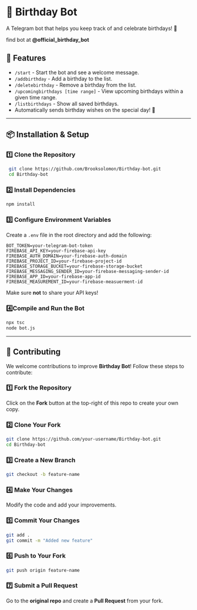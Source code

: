 # 🎉 Birthday Bot

A Telegram bot that helps you keep track of and celebrate birthdays! 🎂

find bot at **@official_birthday_bot**

## 🚀 Features
- `/start` - Start the bot and see a welcome message.
- `/addbirthday` - Add a birthday to the list.
- `/deletebirthday` - Remove a birthday from the list.
- `/upcomingbirthdays [time range]` - View upcoming birthdays within a given time range.
- `/listbirthdays` - Show all saved birthdays.
- Automatically sends birthday wishes on the special day! 🎈

---

## 📦 Installation & Setup

### **1️⃣ Clone the Repository**
```sh
 git clone https://github.com/Brooksolomon/Birthday-bot.git
 cd Birthday-bot
```

### **2️⃣ Install Dependencies**
```sh
npm install
```

### **3️⃣ Configure Environment Variables**
Create a `.env` file in the root directory and add the following:
```env
BOT_TOKEN=your-telegram-bot-token
FIREBASE_API_KEY=your-firebase-api-key
FIREBASE_AUTH_DOMAIN=your-firebase-auth-domain
FIREBASE_PROJECT_ID=your-firebase-project-id
FIREBASE_STORAGE_BUCKET=your-firebase-storage-bucket
FIREBASE_MESSAGING_SENDER_ID=your-firebase-messaging-sender-id
FIREBASE_APP_ID=your-firebase-app-id
FIREBASE_MEASUREMENT_ID=your-firebase-measuerment-id
```
Make sure **not** to share your API keys!

### **4️⃣Compile and Run the Bot**
```sh
npx tsc
node bot.js
```

---

## 🤝 Contributing
We welcome contributions to improve **Birthday Bot**! Follow these steps to contribute:

### **1️⃣ Fork the Repository**
Click on the **Fork** button at the top-right of this repo to create your own copy.

### **2️⃣ Clone Your Fork**
```sh
git clone https://github.com/your-username/Birthday-bot.git
cd Birthday-bot
```

### **3️⃣ Create a New Branch**
```sh
git checkout -b feature-name
```

### **4️⃣ Make Your Changes**
Modify the code and add your improvements.

### **5️⃣ Commit Your Changes**
```sh
git add .
git commit -m "Added new feature"
```

### **6️⃣ Push to Your Fork**
```sh
git push origin feature-name
```

### **7️⃣ Submit a Pull Request**
Go to the **original repo** and create a **Pull Request** from your fork.



